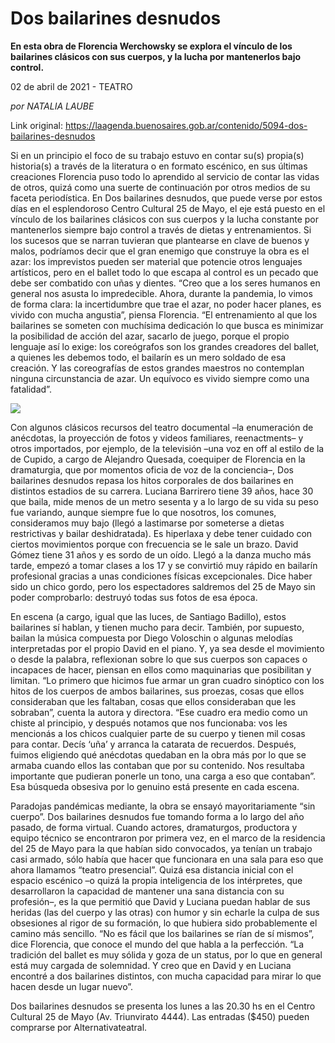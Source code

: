 # Dos bailarines desnudos

**En esta obra de Florencia Werchowsky se explora el vínculo de los bailarines clásicos con sus cuerpos, y la lucha por mantenerlos bajo control.**

02 de abril de 2021 - TEATRO

_por NATALIA LAUBE_

Link original: https://laagenda.buenosaires.gob.ar/contenido/5094-dos-bailarines-desnudos



Si en un principio el foco de su trabajo estuvo en contar su(s) propia(s) historia(s) a través de la literatura o en formato escénico, en sus últimas creaciones Florencia puso todo lo aprendido al servicio de contar las vidas de otros, quizá como una suerte de continuación por otros medios de su faceta periodística. En Dos bailarines desnudos, que puede verse por estos días en el esplendoroso Centro Cultural 25 de Mayo, el eje está puesto en el vínculo de los bailarines clásicos con sus cuerpos y la lucha constante por mantenerlos siempre bajo control a través de dietas y entrenamientos. Si los sucesos que se narran tuvieran que plantearse en clave de buenos y malos, podríamos decir que el gran enemigo que construye la obra es el azar: los imprevistos pueden ser material que potencie otros lenguajes artísticos, pero en el ballet todo lo que escapa al control es un pecado que debe ser combatido con uñas y dientes. “Creo que a los seres humanos en general nos asusta lo impredecible. Ahora, durante la pandemia, lo vimos de forma clara: la incertidumbre que trae el azar, no poder hacer planes, es vivido con mucha angustia”, piensa Florencia. “El entrenamiento al que los bailarines se someten con muchísima dedicación lo que busca es minimizar la posibilidad de acción del azar, sacarlo de juego, porque el propio lenguaje así lo exige: los coreógrafos son los grandes creadores del ballet, a quienes les debemos todo, el bailarín es un mero soldado de esa creación. Y las coreografías de estos grandes maestros no contemplan ninguna circunstancia de azar. Un equívoco es vivido siempre como una fatalidad”.




![](https://cdn.flowlikemusic.com/files/images/45955/3c88c02f-55d9-4a07-906d-94dc0e79f7c8.jpeg)




Con algunos clásicos recursos del teatro documental –la enumeración de anécdotas, la proyección de fotos y videos familiares, reenactments– y otros importados, por ejemplo, de la televisión –una voz en off al estilo de la de Cupido, a cargo de Alejandro Quesada, coequiper de Florencia en la dramaturgia, que por momentos oficia de voz de la conciencia–, Dos bailarines desnudos repasa los hitos corporales de dos bailarines en distintos estadios de su carrera. Luciana Barrirero tiene 39 años, hace 30 que baila, mide menos de un metro sesenta y a lo largo de su vida su peso fue variando, aunque siempre fue lo que nosotros, los comunes, consideramos muy bajo (llegó a lastimarse por someterse a dietas restrictivas y bailar deshidratada). Es hiperlaxa y debe tener cuidado con ciertos movimientos porque con frecuencia se le sale un brazo. David Gómez tiene 31 años y es sordo de un oído. Llegó a la danza mucho más tarde, empezó a tomar clases a los 17 y se convirtió muy rápido en bailarín profesional gracias a unas condiciones físicas excepcionales. Dice haber sido un chico gordo, pero los espectadores saldremos del 25 de Mayo sin poder comprobarlo: destruyó todas sus fotos de esa época.




En escena (a cargo, igual que las luces, de Santiago Badillo), estos bailarines sí hablan, y tienen mucho para decir. También, por supuesto, bailan la música compuesta por Diego Voloschin o algunas melodías interpretadas por el propio David en el piano. Y, ya sea desde el movimiento o desde la palabra, reflexionan sobre lo que sus cuerpos son capaces o incapaces de hacer, piensan en ellos como maquinarias que posibilitan y limitan. “Lo primero que hicimos fue armar un gran cuadro sinóptico con los hitos de los cuerpos de ambos bailarines, sus proezas, cosas que ellos consideraban que les faltaban, cosas que ellos consideraban que les sobraban”, cuenta la autora y directora. “Ese cuadro era medio como un chiste al principio, y después notamos que nos funcionaba: vos les mencionás a los chicos cualquier parte de su cuerpo y tienen mil cosas para contar. Decís ‘uña’ y arranca la catarata de recuerdos. Después, fuimos eligiendo qué anécdotas quedaban en la obra más por lo que se armaba cuando ellos las contaban que por su contenido. Nos resultaba importante que pudieran ponerle un tono, una carga a eso que contaban”. Esa búsqueda obsesiva por lo genuino está presente en cada escena.




Paradojas pandémicas mediante, la obra se ensayó mayoritariamente “sin cuerpo”. Dos bailarines desnudos fue tomando forma a lo largo del año pasado, de forma virtual. Cuando actores, dramaturgos, productora y equipo técnico se encontraron por primera vez, en el marco de la residencia del 25 de Mayo para la que habían sido convocados, ya tenían un trabajo casi armado, sólo había que hacer que funcionara en una sala para eso que ahora llamamos “teatro presencial”. Quizá esa distancia inicial con el espacio escénico –o quizá la propia inteligencia de los intérpretes, que desarrollaron la capacidad de mantener una sana distancia con su profesión–, es la que permitió que David y Luciana puedan hablar de sus heridas (las del cuerpo y las otras) con humor y sin echarle la culpa de sus obsesiones al rigor de su formación, lo que hubiera sido probablemente el camino más sencillo. “No es fácil que los bailarines se rían de sí mismos”, dice Florencia, que conoce el mundo del que habla a la perfección. “La tradición del ballet es muy sólida y goza de un status, por lo que en general está muy cargada de solemnidad. Y creo que en David y en Luciana encontré a dos bailarines distintos, con mucha capacidad para mirar lo que hacen desde un lugar nuevo”.




Dos bailarines desnudos se presenta los lunes a las 20.30 hs en el Centro Cultural 25 de Mayo (Av. Triunvirato 4444). Las entradas ($450) pueden comprarse por Alternativateatral.



